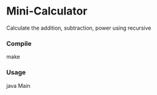 # Mini-Calculator
Calculate the addition, subtraction, power using recursive

<p><h3>Compile</h3></p>
make

<h3><p>Usage</h3></p>
java Main

